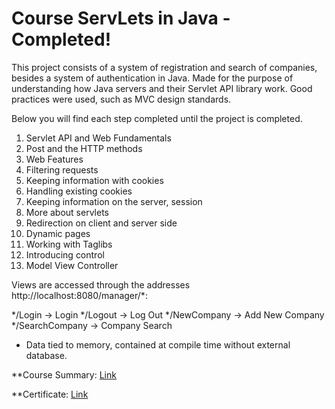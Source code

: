 # Course ServLets in Java - Completed!

This project consists of a system of registration and search of companies, besides a system of authentication in Java. Made for the purpose of understanding how Java servers and their Servlet API library work. Good practices were used, such as MVC design standards.

Below you will find each step completed until the project is completed.

1) Servlet API and Web Fundamentals
2) Post and the HTTP methods
3) Web Features
4) Filtering requests
5) Keeping information with cookies
6) Handling existing cookies
7) Keeping information on the server, session
8) More about servlets
9) Redirection on client and server side
10) Dynamic pages
11) Working with Taglibs
12) Introducing control
13) Model View Controller

Views are accessed through the addresses http://localhost:8080/manager/*:

*/Login -> Login
*/Logout -> Log Out
*/NewCompany -> Add New Company
*/SearchCompany -> Company Search

* Data tied to memory, contained at compile time without external database.


**Course Summary: [Link](https://drive.google.com/open?id=1P5JYMQHum-vOO1THRsysFy4tzcAvw7HL)

**Certificate:	[Link](https://drive.google.com/open?id=1rHQ4-NFooe7y303h4A4qfPsqvya5ebZS)
